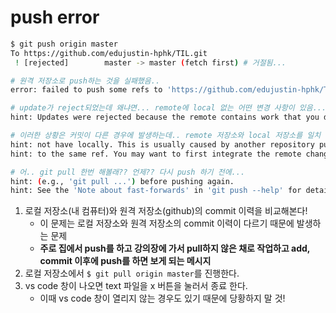 # push error

```bash
$ git push origin master
To https://github.com/edujustin-hphk/TIL.git
 ! [rejected]        master -> master (fetch first) # 거절됨...

# 원격 저장소로 push하는 것을 실패했음..
error: failed to push some refs to 'https://github.com/edujustin-hphk/TIL.git' 

# update가 reject되었는데 왜냐면... remote에 local 없는 어떤 변경 사항이 있음...
hint: Updates were rejected because the remote contains work that you do

# 이러한 상황은 커밋이 다른 경우에 발생하는데.. remote 저장소와 local 저장소를 일치 시켜야 할 것 같음...
hint: not have locally. This is usually caused by another repository pushing
hint: to the same ref. You may want to first integrate the remote changes

# 어.. git pull 한번 해볼래?? 언제?? 다시 push 하기 전에...
hint: (e.g., 'git pull ...') before pushing again.
hint: See the 'Note about fast-forwards' in 'git push --help' for details.
```



1. 로컬 저장소(내 컴퓨터)와 원격 저장소(github)의 commit 이력을 비교해본다!
   - 이 문제는 로컬 저장소와 원격 저장소의 commit 이력이 다르기 때문에 발생하는 문제 
   - **주로 집에서 push를 하고 강의장에 가서 pull하지 않은 채로 작업하고 add, commit 이후에 push를 하면 보게 되는 메시지**
2. 로컬 저장소에서 `$ git pull origin master`를 진행한다. 
3. vs code 창이 나오면 text 파일을 x 버튼을 눌러서 종료 한다.
   - 이때 vs code 창이 열리지 않는 경우도 있기 때문에 당황하지 말 것!

